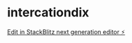 # intercationdix

[Edit in StackBlitz next generation editor ⚡️](https://stackblitz.com/~/github.com/ninoali/intercationdix)